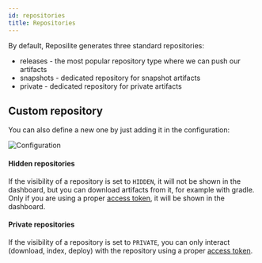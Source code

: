 ```yaml
---
id: repositories
title: Repositories
---
```


By default, Reposilite generates three standard repositories:

* releases - the most popular repository type where we can push our artifacts
* snapshots - dedicated repository for snapshot artifacts 
* private - dedicated repository for private artifacts

## Custom repository 
You can also define a new one by just adding it in the configuration:

![Configuration](/images/guides/settings-repositories.png)

#### Hidden repositories
If the visibility of a repository is set to `HIDDEN`, it will not be shown in the dashboard,
but you can download artifacts from it, for example with gradle.
Only if you are using a proper [access token](authorization#access-token), it will be shown in the dashboard.

#### Private repositories
If the visibility of a repository is set to `PRIVATE`,
you can only interact (download, index, deploy) with the repository using a proper [access token](authorization#access-token).